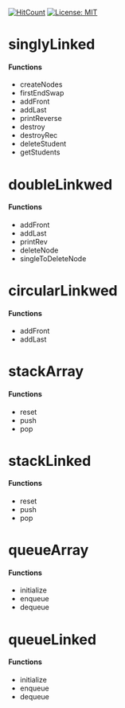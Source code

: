 [![HitCount](http://hits.dwyl.io/kursaterdogan/data-structure-valley.svg)](http://hits.dwyl.io/kursaterdogan/data-structure-valley)
[![License: MIT](https://img.shields.io/badge/License-MIT-blue.svg)](https://opensource.org/licenses/MIT)
# singlyLinked
 
<h4>Functions</h4>
    <ul>
      <li>createNodes</li>
      <li>firstEndSwap</li>
      <li>addFront</li>
      <li>addLast</li>
      <li>printReverse</li>
      <li>destroy</li>
      <li>destroyRec</li>
      <li>deleteStudent</li>
      <li>getStudents</li>
    </ul>
    
# doubleLinkwed
 
<h4>Functions</h4>
    <ul>  
      <li>addFront</li>
      <li>addLast</li>
      <li>printRev</li>
      <li>deleteNode</li>
      <li>singleToDeleteNode</li>
    </ul>
    
# circularLinkwed
 
<h4>Functions</h4>
    <ul>  
      <li>addFront</li>
      <li>addLast</li>
    </ul>
    
# stackArray
 
<h4>Functions</h4>
    <ul>  
      <li>reset</li>
      <li>push</li>
      <li>pop</li>
    </ul>
    
# stackLinked
 
<h4>Functions</h4>
    <ul>  
      <li>reset</li>
      <li>push</li>
      <li>pop</li>
    </ul>
    
# queueArray
 
<h4>Functions</h4>
    <ul>  
      <li>initialize</li>
      <li>enqueue</li>
      <li>dequeue</li>
    </ul>
    
# queueLinked
 
<h4>Functions</h4>
    <ul>  
      <li>initialize</li>
      <li>enqueue</li>
      <li>dequeue</li>
    </ul>

    

